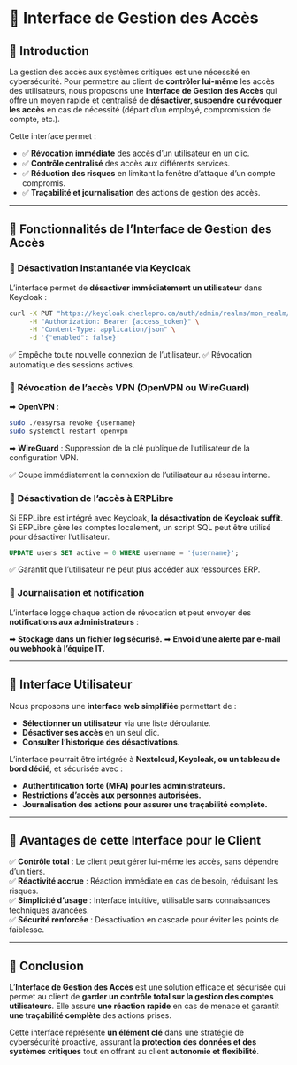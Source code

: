# 🔐 Interface de Gestion des Accès

## 📌 Introduction

La gestion des accès aux systèmes critiques est une nécessité en cybersécurité. Pour permettre au client de **contrôler lui-même** les accès des utilisateurs, nous proposons une **Interface de Gestion des Accès** qui offre un moyen rapide et centralisé de **désactiver, suspendre ou révoquer les accès** en cas de nécessité (départ d’un employé, compromission de compte, etc.).

Cette interface permet :
- ✅ **Révocation immédiate** des accès d’un utilisateur en un clic.
- ✅ **Contrôle centralisé** des accès aux différents services.
- ✅ **Réduction des risques** en limitant la fenêtre d’attaque d’un compte compromis.
- ✅ **Traçabilité et journalisation** des actions de gestion des accès.

---

## **🔹 Fonctionnalités de l’Interface de Gestion des Accès**

### 📌 **Désactivation instantanée via Keycloak**
L’interface permet de **désactiver immédiatement un utilisateur** dans Keycloak :

```bash
curl -X PUT "https://keycloak.chezlepro.ca/auth/admin/realms/mon_realm/users/{user_id}" \
     -H "Authorization: Bearer {access_token}" \
     -H "Content-Type: application/json" \
     -d '{"enabled": false}'
```
✅ Empêche toute nouvelle connexion de l’utilisateur.
✅ Révocation automatique des sessions actives.

### 📌 **Révocation de l’accès VPN (OpenVPN ou WireGuard)**

➡ **OpenVPN** :
```bash
sudo ./easyrsa revoke {username}
sudo systemctl restart openvpn
```
➡ **WireGuard** : Suppression de la clé publique de l’utilisateur de la configuration VPN.

✅ Coupe immédiatement la connexion de l’utilisateur au réseau interne.

### 📌 **Désactivation de l’accès à ERPLibre**

Si ERPLibre est intégré avec Keycloak, **la désactivation de Keycloak suffit**.
Si ERPLibre gère les comptes localement, un script SQL peut être utilisé pour désactiver l’utilisateur.

```sql
UPDATE users SET active = 0 WHERE username = '{username}';
```
✅ Garantit que l’utilisateur ne peut plus accéder aux ressources ERP.

### 📌 **Journalisation et notification**
L’interface logge chaque action de révocation et peut envoyer des **notifications aux administrateurs** :

➡ **Stockage dans un fichier log sécurisé.**
➡ **Envoi d’une alerte par e-mail ou webhook à l’équipe IT.**

---

## **🔹 Interface Utilisateur**

Nous proposons une **interface web simplifiée** permettant de :
- **Sélectionner un utilisateur** via une liste déroulante.
- **Désactiver ses accès** en un seul clic.
- **Consulter l’historique des désactivations**.

L’interface pourrait être intégrée à **Nextcloud, Keycloak, ou un tableau de bord dédié**, et sécurisée avec :
- **Authentification forte (MFA) pour les administrateurs.**
- **Restrictions d’accès aux personnes autorisées.**
- **Journalisation des actions pour assurer une traçabilité complète.**

---

## **🔹 Avantages de cette Interface pour le Client**

✅ **Contrôle total** : Le client peut gérer lui-même les accès, sans dépendre d’un tiers.  
✅ **Réactivité accrue** : Réaction immédiate en cas de besoin, réduisant les risques.  
✅ **Simplicité d’usage** : Interface intuitive, utilisable sans connaissances techniques avancées.  
✅ **Sécurité renforcée** : Désactivation en cascade pour éviter les points de faiblesse.

---

## **🚀 Conclusion**

L’**Interface de Gestion des Accès** est une solution efficace et sécurisée qui permet au client de **garder un contrôle total sur la gestion des comptes utilisateurs**. Elle assure **une réaction rapide** en cas de menace et garantit **une traçabilité complète** des actions prises.

Cette interface représente **un élément clé** dans une stratégie de cybersécurité proactive, assurant la **protection des données et des systèmes critiques** tout en offrant au client **autonomie et flexibilité**.



